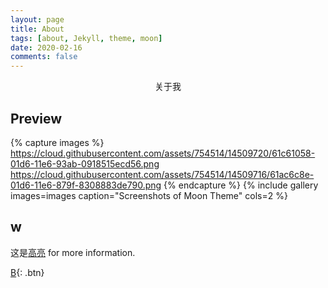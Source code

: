 ```yaml
---
layout: page
title: About
tags: [about, Jekyll, theme, moon]
date: 2020-02-16
comments: false
---
```

    
<center>关于我</center>


## Preview

{% capture images %}
    https://cloud.githubusercontent.com/assets/754514/14509720/61c61058-01d6-11e6-93ab-0918515ecd56.png
    https://cloud.githubusercontent.com/assets/754514/14509716/61ac6c8e-01d6-11e6-879f-8308883de790.png
{% endcapture %}
{% include gallery images=images caption="Screenshots of Moon Theme" cols=2 %}


## w
这是[高亮](#) for more information.
      
[B](https://space.bilibili.com/432752){: .btn}
